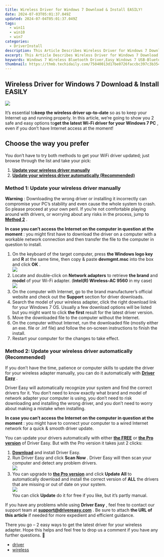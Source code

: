 ```yaml
---
title: Wireless Driver for Windows 7 Download & Install EASILY!
date: 2024-07-03T05:01:37.049Z
updated: 2024-07-04T05:01:37.049Z
tags:
  - win11
  - win10
  - win7
categories:
  - DriverInstall
description: This Article Describes Wireless Driver for Windows 7 Download & Install EASILY!
excerpt: This Article Describes Wireless Driver for Windows 7 Download & Install EASILY!
keywords: Windows 7 Wireless Bluetooth Driver,Easy Windows 7 USB-Bluetooth Adapter Installation,Free Bluetooth Wireless Driver for Windows 7,Bluetooth Pairing Software for Windows 7,Compatible Wireless Driver for Microsoft Windows 7,Wireless Adapter Setup Guide for Windows 7,Bluetooth Connectivity Enhancement Tool for Windows 7
thumbnail: https://thmb.techidaily.com/75040013d17be0726faccbc397c3b3541c1732db61566ed595168e5f4f1378d7.jpg
---
```


## Wireless Driver for Windows 7 Download & Install EASILY

![](https://images.drivereasy.com/wp-content/uploads/2018/11/img_5bffbfe02ba91.jpg)

 It’s essential to**keep the wireless driver up-to-date** so as to keep your Internet up and running properly. In this article, we’re going to show you 2 safe and easy options to**get the latest Wi-Fi driver for your Windows 7 PC** , even if you don’t have Internet access at the moment!

## Choose the way you prefer

 You don’t have to try both methods to get your WiFi driver updated; just browse through the list and take your pick:

1. [**Update your wireless driver manually**](#M1)
2. [**Update your wireless driver automatically (Recommended)**](#M2)

### Method 1: Update your wireless driver manually

**Warning** : Downloading the wrong driver or installing it incorrectly can compromise your PC’s stability and even cause the whole system to crash. So please proceed at your own peril. If you’re not comfortable playing around with drivers, or worrying about any risks in the process, jump to [**Method 2**](#M2) .

 **In case you can’t access the Internet on the computer in question at the moment** : you might first have to download the driver on a computer with a workable network connection and then transfer the file to the computer in question to install.

1. On the keyboard of the target computer, press **the Windows logo key**  and   **R** at the same time, then copy & paste **devmgmt.msc**  into the box and click **OK**  .  
![](https://images.drivereasy.com/wp-content/uploads/2018/07/img_5b50135d9ffd2.jpg)
2. Locate and double-click on **Network adapters** to retrieve **the brand** and **model** of your Wi-Fi adapter. (**Intel(R) Wireless-AC 9560** in my case)  
![](https://images.drivereasy.com/wp-content/uploads/2018/07/img_5b5558876b204.jpg)
3. On the computer with Internet, go to the brand manufacturer’s official website and check out the **Support** section for driver downloads.
4. Search the model of your wireless adapter, click the right download link for your Windows 7 OS. Usually a few download options will be listed but you might want to click **the first** result for the latest driver version.
5. Move the downloaded file to the computer without the Internet.
6. On the computer without Internet, run the downloaded file (mostly either an exe. file or .inf file) and follow the on-screen instructions to finish the install.
7. Restart your computer for the changes to take effect.

### Method 2: Update your wireless driver automatically (Recommended)

 If you don’t have the time, patience or computer skills to update the driver for your wireless adapter  manually, you can do it automatically with **[Driver Easy](https://tools.techidaily.com/drivereasy/download/)**  .

 Driver Easy will automatically recognize your system and find the correct drivers for it. You don’t need to know exactly what brand and model of network adapter your computer is using, you don’t need to risk downloading and installing the wrong driver, and you don’t need to worry about making a mistake when installing.

 **In case you can’t access the Internet on the computer in question at the moment** : you might have to connect your computer to a wired Internet network for a quick & smooth driver update.

 You can update your drivers automatically with either **[the FREE](https://tools.techidaily.com/drivereasy/download/)**  or **[the Pro version](https://tools.techidaily.com/drivereasy/download/)**  of Driver Easy. But with the Pro version it takes just 2 clicks:

1. [**Download**](https://tools.techidaily.com/drivereasy/download/) and install Driver Easy.
2. Run Driver Easy and click **Scan Now** . Driver Easy will then scan your computer and detect any problem drivers.  
![](https://images.drivereasy.com/wp-content/uploads/2018/07/img_5b3b19bf43ece.jpg)
3. You can upgrade to **[the Pro version](https://tools.techidaily.com/drivereasy/download/)**  and click **Update All** to automatically download and install the correct version of **ALL**  the drivers that are missing or out of date on your system.  
![](https://images.drivereasy.com/wp-content/uploads/2018/07/img_5b5554ea9ba44.jpg)  
 You can click **Update** do it for free if you like, but it’s partly manual.

 If you have any problems while using **Driver Easy** , feel free to contact our support team at **<support@drivereasy.com>** . Be sure to attach **the URL of this article** if needed for more expedient and efficient guidance.

 There you go – 2 easy ways to get the latest driver for your wireless adapter. Hope this helps and feel free to drop us a comment if you have any further questions. 🙂

* [driver](https://tools.techidaily.com/drivereasy/download/)
* [wireless](https://tools.techidaily.com/drivereasy/download/)

<ins class="adsbygoogle"
     style="display:block"
     data-ad-format="autorelaxed"
     data-ad-client="ca-pub-7571918770474297"
     data-ad-slot="1223367746"></ins>



<ins class="adsbygoogle"
     style="display:block"
     data-ad-client="ca-pub-7571918770474297"
     data-ad-slot="8358498916"
     data-ad-format="auto"
     data-full-width-responsive="true"></ins>


